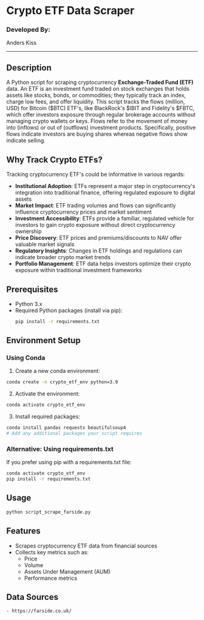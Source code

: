 # Crypto ETF Data Scraper

### Developed By:

Anders Kiss 

---

## Description

A Python script for scraping cryptocurrency **Exchange-Traded Fund (ETF)** data. An ETF is an investment fund traded on stock exchanges that holds assets like stocks, bonds, or commodities; they typically track an index, charge low fees, and offer liquidity. This script tracks the flows (million, USD) for Bitcoin ($BTC) ETF's, like BlackRock's $IBIT and Fidelity's $FBTC, which offer investors exposure through regular brokerage accounts without managing crypto wallets or keys. Flows refer to the movement of money into (inflows) or out of (outflows) investment products. Specifically, positive flows indicate investors are buying shares whereas negative flows show indicate selling.

## Why Track Crypto ETFs?

Tracking cryptocurrency ETF's could be informative in various regards:

- **Institutional Adoption**: ETFs represent a major step in cryptocurrency's integration into traditional finance, offering regulated exposure to digital assets
- **Market Impact**: ETF trading volumes and flows can significantly influence cryptocurrency prices and market sentiment
- **Investment Accessibility**: ETFs provide a familiar, regulated vehicle for investors to gain crypto exposure without direct cryptocurrency ownership
- **Price Discovery**: ETF prices and premiums/discounts to NAV offer valuable market signals
- **Regulatory Insights**: Changes in ETF holdings and regulations can indicate broader crypto market trends
- **Portfolio Management**: ETF data helps investors optimize their crypto exposure within traditional investment frameworks

## Prerequisites

- Python 3.x
- Required Python packages (install via pip):
  ```bash
  pip install -r requirements.txt
  ```

## Environment Setup

### Using Conda

1. Create a new conda environment:
```bash
conda create -n crypto_etf_env python=3.9
```

2. Activate the environment:
```bash
conda activate crypto_etf_env
```

3. Install required packages:
```bash
conda install pandas requests beautifulsoup4
# Add any additional packages your script requires
```

### Alternative: Using requirements.txt
If you prefer using pip with a requirements.txt file:
```bash
conda activate crypto_etf_env
pip install -r requirements.txt
```

## Usage

```bash
python script_scrape_farside.py
```

## Features

- Scrapes cryptocurrency ETF data from financial sources
- Collects key metrics such as:
  - Price
  - Volume
  - Assets Under Management (AUM)
  - Performance metrics

## Data Sources
    - https://farside.co.uk/


